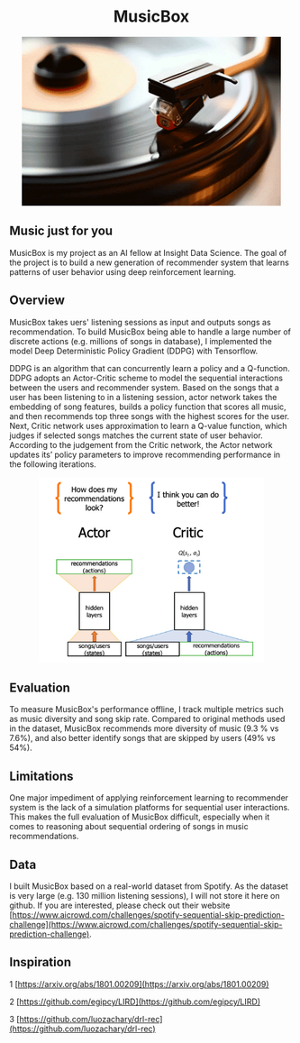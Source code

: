 <h1 align="center"> MusicBox </h1>
<p align="center">
  <img width="460" height="300" src=other/music.gif>
</p>


## Music just for you

MusicBox is my project as an AI fellow at Insight Data Science. The goal of the project is to build a new generation of recommender system that learns patterns of user behavior using deep reinforcement learning. 

## Overview

MusicBox takes uers' listening sessions as input and outputs songs as recommendation. To build MusicBox being able to handle a large number of discrete actions (e.g. millions of songs in database), I implemented the model Deep Deterministic Policy Gradient (DDPG) with Tensorflow. 

DDPG is an algorithm that can concurrently learn a policy and a Q-function. DDPG adopts an Actor-Critic scheme to model the sequential interactions between the users and recommender system. Based on the songs that a user has been listening to in a listening session, actor network takes the embedding of song features, builds a policy function that scores all music, and then recommends top three songs with the highest scores for the user. Next, Critic network uses approximation to learn a Q-value function, which judges if selected songs matches the current state of user behavior. According to the judgement from the Critic network, the Actor network updates its’ policy parameters to improve recommending performance in the following iterations. 

<p align="center">
  <img width="400" height="330" src=other/ddpg.png>
</p>

## Evaluation

To measure MusicBox's performance offline, I track multiple metrics such as music diversity and song skip rate. Compared to original methods used in the dataset, MusicBox recommends more diversity of music (9.3 % vs 7.6%), and also better identify songs that are skipped by users (49% vs 54%). 

## Limitations

One major impediment of applying reinforcement learning to recommender system is the lack of a simulation platforms for sequential user interactions. This makes the full evaluation of MusicBox difficult, especially when it comes to reasoning about sequential ordering of songs in music recommendations. 

## Data

I built MusicBox based on a real-world dataset from Spotify. As the dataset is very large (e.g. 130 million listening sessions), I will not store it here on github. If you are interested, please check out their website [https://www.aicrowd.com/challenges/spotify-sequential-skip-prediction-challenge](https://www.aicrowd.com/challenges/spotify-sequential-skip-prediction-challenge).

## Inspiration

1 [https://arxiv.org/abs/1801.00209](https://arxiv.org/abs/1801.00209)

2 [https://github.com/egipcy/LIRD](https://github.com/egipcy/LIRD)

3 [https://github.com/luozachary/drl-rec](https://github.com/luozachary/drl-rec)

